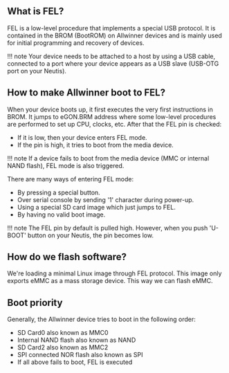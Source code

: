 ## What is FEL?

FEL is a low-level procedure that implements a special USB protocol.
It is contained in the BROM (BootROM) on Allwinner devices and is
mainly used for initial programming and recovery of devices.

!!! note
    Your device needs to be attached to a host by using a USB cable,
    connected to a port where your device appears as a USB slave
    (USB-OTG port on your Neutis).

## How to make Allwinner boot to FEL?

When your device boots up, it first executes the very first instructions
in BROM. It jumps to eGON.BRM address where some low-level procedures are
performed to set up CPU, clocks, etc. After that the FEL pin is checked:

* If it is low, then your device enters FEL mode.
* If the pin is high, it tries to boot from the media device.

!!! note
    If a device fails to boot from the media device (MMC or internal NAND flash),
    FEL mode is also triggered.

There are many ways of entering FEL mode:

* By pressing a special button.
* Over serial console by sending '1' character during power-up.
* Using a special SD card image which just jumps to FEL.
* By having no valid boot image.

!!! note
    The FEL pin by default is pulled high. However, when you push 'U-BOOT' button on
    your Neutis, the pin becomes low.

## How do we flash software?

We're loading a minimal Linux image through FEL protocol. This image only exports eMMC as a mass storage device. This way we can flash eMMC.

## Boot priority

Generally, the Allwinner device tries to boot in the following order:

* SD Card0 also known as MMC0
* Internal NAND flash also known as NAND
* SD Card2 also known as MMC2
* SPI connected NOR flash also known as SPI
* If all above fails to boot, FEL is executed
